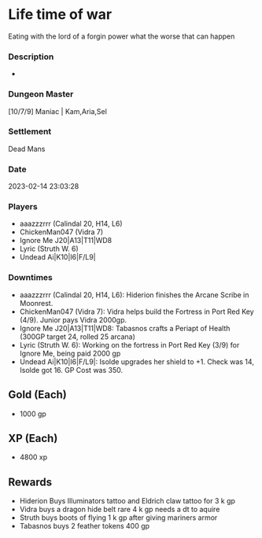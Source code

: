 # Life time of war
Eating with the lord of a forgin power what the worse that can happen
### Description
-
### Dungeon Master
[10/7/9] Maniac | Kam,Aria,Sel
### Settlement
Dead Mans
### Date
2023-02-14 23:03:28
### Players
* aaazzzrrr (Calindal 20, H14, L6)
* ChickenMan047 (Vidra 7)
* Ignore Me J20|A13|T11|WD8
* Lyric (Struth W. 6)
* Undead Ai|K10|I6|F/L9|
### Downtimes
* aaazzzrrr (Calindal 20, H14, L6): Hiderion finishes the Arcane Scribe in Moonrest.
* ChickenMan047 (Vidra 7): Vidra helps build the Fortress in Port Red Key (4/9). Junior pays Vidra 2000gp.
* Ignore Me J20|A13|T11|WD8: Tabasnos crafts a Periapt of Health (300GP target 24, rolled 25 arcana)
* Lyric (Struth W. 6): Working on the fortress in Port Red Key (3/9) for Ignore Me, being paid 2000 gp
* Undead Ai|K10|I6|F/L9|: Isolde upgrades her shield to +1. Check was 14, Isolde got 16. GP Cost was 350.
## Gold (Each)
* 1000 gp
## XP (Each)
* 4800 xp
## Rewards
* Hiderion Buys Illuminators tattoo and Eldrich claw tattoo for 3 k gp
* Vidra buys a dragon hide belt rare 4 k gp needs a dt to aquire
* Struth buys boots of flying 1 k gp after giving mariners armor
* Tabasnos buys 2 feather tokens 400 gp